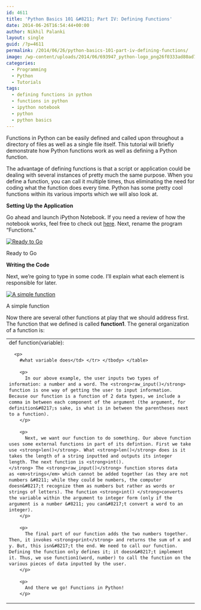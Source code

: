 ```yaml
---
id: 4611
title: 'Python Basics 101 &#8211; Part IV: Defining Functions'
date: 2014-06-26T16:54:44+00:00
author: Nikhil Palanki
layout: single
guid: /?p=4611
permalink: /2014/06/26/python-basics-101-part-iv-defining-functions/
image: /wp-content/uploads/2014/06/693947_python-logo_png26f0333ad80ad765dabb1115dde48966.png
categories:
  - Programming
  - Python
  - Tutorials
tags:
  - defining functions in python
  - functions in python
  - ipython notebook
  - python
  - python basics
---
```

Functions in Python can be easily defined and called upon throughout a directory of files as well as a single file itself. This tutorial will briefly demonstrate how Python functions work as well as defining a Python function.

The advantage of defining functions is that a script or application could be dealing with several instances of pretty much the same purpose. When you define a function, you can call it multiple times, thus eliminating the need for coding what the function does every time. Python has some pretty cool functions within its various imports which we will also look at.

**Setting Up the Application**

Go ahead and launch iPython Notebook. If you need a review of how the notebook works, feel free to check out [here](/2014/06/25/python-basics-101-part-iii-how-to-create-a-python-script-in-ipython-notebook/). Next, rename the program &#8220;Functions.&#8221;

<div id="attachment_4612" style="max-width: 830px" class="wp-caption aligncenter">
  <a href="/wp-content/uploads/2014/06/Screen-Shot-2014-06-26-at-9.38.31-AM.png"><img class="size-large wp-image-4612" src="/wp-content/uploads/2014/06/Screen-Shot-2014-06-26-at-9.38.31-AM-1024x159.png" alt="Ready to Go" width="820" height="127" srcset="/wp-content/uploads/2014/06/Screen-Shot-2014-06-26-at-9.38.31-AM-1024x159.png 1024w, /wp-content/uploads/2014/06/Screen-Shot-2014-06-26-at-9.38.31-AM-300x46.png 300w, /wp-content/uploads/2014/06/Screen-Shot-2014-06-26-at-9.38.31-AM-180x27.png 180w, /wp-content/uploads/2014/06/Screen-Shot-2014-06-26-at-9.38.31-AM-360x55.png 360w, /wp-content/uploads/2014/06/Screen-Shot-2014-06-26-at-9.38.31-AM-790x122.png 790w, /wp-content/uploads/2014/06/Screen-Shot-2014-06-26-at-9.38.31-AM-1095x170.png 1095w, /wp-content/uploads/2014/06/Screen-Shot-2014-06-26-at-9.38.31-AM-900x139.png 900w, /wp-content/uploads/2014/06/Screen-Shot-2014-06-26-at-9.38.31-AM.png 1204w" sizes="(max-width: 820px) 100vw, 820px" /></a>
  
  <p class="wp-caption-text">
    Ready to Go
  </p>
</div>

**Writing the Code**

Next, we&#8217;re going to type in some code. I&#8217;ll explain what each element is responsible for later.

<div id="attachment_4617" style="max-width: 830px" class="wp-caption aligncenter">
  <a href="/wp-content/uploads/2014/06/Screen-Shot-2014-06-26-at-5.35.38-PM.png"><img class="size-large wp-image-4617" src="/wp-content/uploads/2014/06/Screen-Shot-2014-06-26-at-5.35.38-PM-1024x220.png" alt="A simple function" width="820" height="176" srcset="/wp-content/uploads/2014/06/Screen-Shot-2014-06-26-at-5.35.38-PM-1024x220.png 1024w, /wp-content/uploads/2014/06/Screen-Shot-2014-06-26-at-5.35.38-PM-300x64.png 300w, /wp-content/uploads/2014/06/Screen-Shot-2014-06-26-at-5.35.38-PM-180x38.png 180w, /wp-content/uploads/2014/06/Screen-Shot-2014-06-26-at-5.35.38-PM-360x77.png 360w, /wp-content/uploads/2014/06/Screen-Shot-2014-06-26-at-5.35.38-PM-790x170.png 790w, /wp-content/uploads/2014/06/Screen-Shot-2014-06-26-at-5.35.38-PM-1095x235.png 1095w, /wp-content/uploads/2014/06/Screen-Shot-2014-06-26-at-5.35.38-PM-900x193.png 900w, /wp-content/uploads/2014/06/Screen-Shot-2014-06-26-at-5.35.38-PM.png 1171w" sizes="(max-width: 820px) 100vw, 820px" /></a>
  
  <p class="wp-caption-text">
    A simple function
  </p>
</div>

Now there are several other functions at play that we should address first. The function that we defined is called **function1**. The general organization of a function is:

<table>
  <tr>
    <td>
      def function(variable):</p> 
      
      <p>
        #what variable does</td> </tr> </tbody> </table> 
        
        <p>
          In our above example, the user inputs two types of information: a number and a word. The <strong>raw_input()</strong> function is one way of getting the user to input information. Because our function is a function of 2 data types, we include a comma in between each component of the argument (the argument, for definition&#8217;s sake, is what is in between the parentheses next to a function).
        </p>
        
        <p>
          Next, we want our function to do something. Our above function uses some external functions in part of its defintion. First we take use <strong>len()</strong>. What <strong>len()</strong> does is it takes the length of a string inputted and outputs its integer length. The next function is <strong>int().</strong> The <strong>raw_input()</strong> function stores data as <em>strings</em> which cannot be added together (as they are not numbers &#8211; while they could be numbers, the computer doesn&#8217;t recognize them as numbers but rather as words or strings of letters). The function <strong>int() </strong>converts the variable within the argument to integer form (only if the argument is a number &#8211; you can&#8217;t convert a word to an integer).
        </p>
        
        <p>
          The final part of our function adds the two numbers together. Then, it invokes <strong>print</strong> and returns the sum of x and y. But, this isn&#8217;t the end. We need to call our function. Defining the function only defines it; it doesn&#8217;t implement it. Thus, we use function1(word, number) to call the function on the various pieces of data inputted by the user.
        </p>
        
        <p>
          And there we go! Functions in Python!
        </p>
